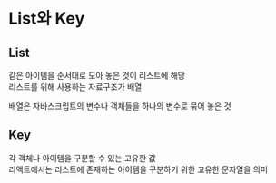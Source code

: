 # List와 Key
## List
같은 아이템을 순서대로 모아 놓은 것이 리스트에 해당 <br>
리스트를 위해 사용하는 자료구조가 배열

배열은 자바스크립트의 변수나 객체들을 하나의 변수로 묶어 놓은 것

## Key
각 객체나 아이템을 구분할 수 있는 고유한 값<br>
리액트에서는 리스트에 존재하는 아이템을 구분하기 위한 고유한 문자열을 의미